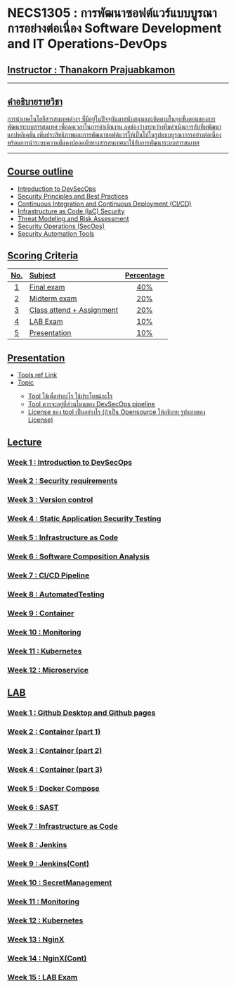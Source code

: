 # NECS1305 : การพัฒนาซอฟต์แวร์แบบบูรณาการอย่างต่อเนื่อง Software Development and IT Operations-DevOps

## <u> Instructor : Thanakorn Prajuabkamon<u>
___
## คำอธิบายรายวิชา
การนำเทคโนโลยีสารสนเทศต่างๆ ที่มีอยู่ในปัจจุบันมาสนับสนุนและติดตามในทุกขั้นตอนของการพัฒนาระบบสารสนเทศ เพื่อลดเวลาในการดำเนินงาน ลดช่องว่างระหว่างทีมดำเนินการกับทีมพัฒนาแอปพลิเคชัน เพิ่มประสิทธิภาพและการพัฒนาซอฟต์แวร์ให้เป็นไปในรูปแบบบูรณาการอย่างต่อเนื่อง พร้อมการนำระบบความมั่นคงปลอดภัยทางสารสนเทศมาใช้กับการพัฒนาระบบสารสนเทศ

___

## <u>Course outline<u>
-   Introduction to DevSecOps
-   Security Principles and Best Practices
-   Continuous Integration and Continuous Deployment (CI/CD)
-   Infrastructure as Code (IaC) Security
-   Threat Modeling and Risk Assessment
-   Security Operations (SecOps)
-   Security Automation Tools

## <u>Scoring Criteria<u>

| No.   |      Subject      |  Percentage |
|:----------:|:-------------|:------:|
| 1 |  Final exam   |   40%  |
| 2 |  Midterm exam |   20%  |
| 3 |  Class attend + Assignment |   20%  |
| 4 |  LAB Exam   |   10%  |
| 5 |  Presentation |   10%  |


## <u>Presentation<u>
-   Tools ref [Link](https://digital.ai/learn/devops-periodic-table/)
-   <u>Topic<u>
    -   Tool ใช้เพื่อทำอะไร ใช้ประโยชน์อะไร
    -   Tool ควรจะอยู่ที่ส่วนไหนของ DevSecOps pipeline
    -   License ของ tool เป็นอย่างไร (ถ้าเป็น Opensource ให้อธิบาย รูปแบบของ License)


## <u>Lecture<u> ##

### Week 1 : Introduction to DevSecOps
### Week 2 : Security requirements
### Week 3 : Version control
### Week 4 : Static Application Security Testing
### Week 5 : Infrastructure as Code
### Week 6 : Software Composition Analysis
### Week 7 : CI/CD Pipeline
### Week 8 : AutomatedTesting
### Week 9 : Container
### Week 10 : Monitoring
### Week 11 : Kubernetes
### Week 12 : Microservice

## <u>LAB<u> ##

### Week 1 : Github Desktop and Github pages
### Week 2 : Container (part 1)
### Week 3 : Container (part 2)
### Week 4 : Container (part 3)
### Week 5 : Docker Compose
### Week 6 : SAST
### Week 7 : Infrastructure as Code
### Week 8 : Jenkins
### Week 9 : Jenkins(Cont)
### Week 10 : SecretManagement
### Week 11 : Monitoring
### Week 12 : Kubernetes
### Week 13 : NginX
### Week 14 : NginX(Cont)
### Week 15 : LAB Exam

